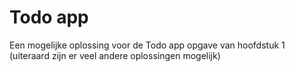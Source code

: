 # Todo app

Een mogelijke oplossing voor de Todo app opgave van hoofdstuk 1
(uiteraard zijn er veel andere oplossingen mogelijk)

